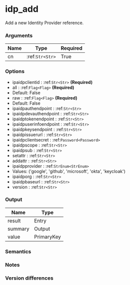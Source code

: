 [//]: # (THE CONTENT BELOW IS GENERATED. DO NOT EDIT.)
# idp_add
Add a new Identity Provider reference.

### Arguments
|Name|Type|Required
|-|-|-
|cn|:ref:`Str<Str>`|True

### Options
* ipaidpclientid : :ref:`Str<Str>` **(Required)**
* all : :ref:`Flag<Flag>` **(Required)**
 * Default: False
* raw : :ref:`Flag<Flag>` **(Required)**
 * Default: False
* ipaidpauthendpoint : :ref:`Str<Str>`
* ipaidpdevauthendpoint : :ref:`Str<Str>`
* ipaidptokenendpoint : :ref:`Str<Str>`
* ipaidpuserinfoendpoint : :ref:`Str<Str>`
* ipaidpkeysendpoint : :ref:`Str<Str>`
* ipaidpissuerurl : :ref:`Str<Str>`
* ipaidpclientsecret : :ref:`Password<Password>`
* ipaidpscope : :ref:`Str<Str>`
* ipaidpsub : :ref:`Str<Str>`
* setattr : :ref:`Str<Str>`
* addattr : :ref:`Str<Str>`
* ipaidpprovider : :ref:`StrEnum<StrEnum>`
 * Values: ('google', 'github', 'microsoft', 'okta', 'keycloak')
* ipaidporg : :ref:`Str<Str>`
* ipaidpbaseurl : :ref:`Str<Str>`
* version : :ref:`Str<Str>`

### Output
|Name|Type
|-|-
|result|Entry
|summary|Output
|value|PrimaryKey

[//]: # (ADD YOUR NOTES BELOW. THESE WILL BE PICKED EVERY TIME THE DOCS ARE REGENERATED. //end)
### Semantics

### Notes

### Version differences